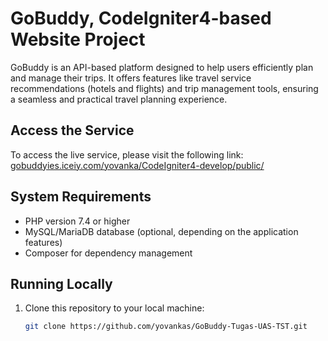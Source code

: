 # GoBuddy, CodeIgniter4-based Website Project

GoBuddy is an API-based platform designed to help users efficiently plan and manage their trips. It offers features like travel service recommendations (hotels and flights) and trip management tools, ensuring a seamless and practical travel planning experience.

## Access the Service  
To access the live service, please visit the following link:  
[gobuddyies.iceiy.com/yovanka/CodeIgniter4-develop/public/](http://gobuddyies.iceiy.com/yovanka/CodeIgniter4-develop/public/)

## System Requirements  
- PHP version 7.4 or higher  
- MySQL/MariaDB database (optional, depending on the application features)  
- Composer for dependency management  

## Running Locally  
1. Clone this repository to your local machine:  
   ```bash
   git clone https://github.com/yovankas/GoBuddy-Tugas-UAS-TST.git
